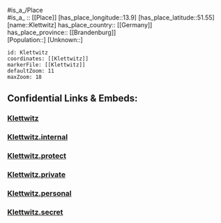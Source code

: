 ﻿---
location: [51.55,13.9] 
mapzoom: [7,12] 
mapmarker: city 
type: City
tags:
- geo/City


SpocWebEntityId: 31486
isDeleted: false
confidential: public

---
#is_a_/Place  
#is_a_ :: [[Place]] 
[has_place_longitude::13.9] 
[has_place_latitude::51.55] 
[name::Klettwitz] 
has_place_country:: [[Germany]]  
has_place_province:: [[Brandenburg]]  
[Population::] 
[Unknown::] 


```leaflet
id: Klettwitz
coordinates: [[Klettwitz]] 
markerFile: [[Klettwitz]] 
defaultZoom: 11 
maxZoom: 18
```


## Confidential Links & Embeds: 

### [Klettwitz](/_public/Earth/Continent/Europe/Europe~Central/Germany/Germany~East/Brandenburg/counties~Brandenburg/Oberspreewald-Lausitz/cities~Oberspreewald/Schipkau/Klettwitz.md) 

### [Klettwitz.internal](/_internal/Earth/Continent/Europe/Europe~Central/Germany/Germany~East/Brandenburg/counties~Brandenburg/Oberspreewald-Lausitz/cities~Oberspreewald/Schipkau/Klettwitz.internal.md) 

### [Klettwitz.protect](/_protect/Earth/Continent/Europe/Europe~Central/Germany/Germany~East/Brandenburg/counties~Brandenburg/Oberspreewald-Lausitz/cities~Oberspreewald/Schipkau/Klettwitz.protect.md) 

### [Klettwitz.private](/_private/Earth/Continent/Europe/Europe~Central/Germany/Germany~East/Brandenburg/counties~Brandenburg/Oberspreewald-Lausitz/cities~Oberspreewald/Schipkau/Klettwitz.private.md) 

### [Klettwitz.personal](/_personal/Earth/Continent/Europe/Europe~Central/Germany/Germany~East/Brandenburg/counties~Brandenburg/Oberspreewald-Lausitz/cities~Oberspreewald/Schipkau/Klettwitz.personal.md) 

### [Klettwitz.secret](/_secret/Earth/Continent/Europe/Europe~Central/Germany/Germany~East/Brandenburg/counties~Brandenburg/Oberspreewald-Lausitz/cities~Oberspreewald/Schipkau/Klettwitz.secret.md) 
